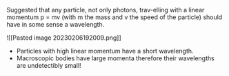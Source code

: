  Suggested that any particle, not only photons, trav-elling with a linear momentum p = mv (with m the mass and v the speed of the particle) should have in some sense a wavelength.

![[Pasted image 20230206192009.png]]

- Particles with high linear momentum have a short wavelength. 
- Macroscopic bodies have large momenta therefore their wavelengths are undetectibly small!
